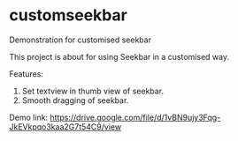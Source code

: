 # customseekbar
Demonstration for customised seekbar

This project is about for using Seekbar in a customised way.

Features:

1. Set textview in thumb view of seekbar.
2. Smooth dragging of seekbar.

Demo link: https://drive.google.com/file/d/1vBN9ujy3Fqg-JkEVkpqo3kaa2G7t54C9/view
